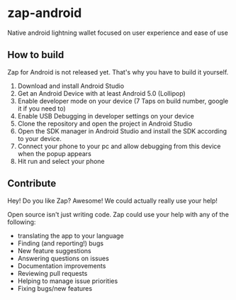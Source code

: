 # zap-android
Native android lightning wallet focused on user experience and ease of use

## How to build

Zap for Android is not released yet. That's why you have to build it yourself.
1. Download and install Android Studio
2. Get an Android Device with at least Android 5.0 (Lollipop)
3. Enable developer mode on your device (7 Taps on build number, google it if you need to)
4. Enable USB Debugging in developer settings on your device
5. Clone the repository and open the project in Android Studio
6. Open the SDK manager in Android Studio and install the SDK according to your device.
7. Connect your phone to your pc and allow debugging from this device when the popup appears
8. Hit run and select your phone


## Contribute

Hey! Do you like Zap? Awesome! We could actually really use your help!

Open source isn't just writing code. Zap could use your help with any of the following:

- translating the app to your language
- Finding (and reporting!) bugs
- New feature suggestions
- Answering questions on issues
- Documentation improvements
- Reviewing pull requests
- Helping to manage issue priorities
- Fixing bugs/new features
